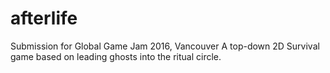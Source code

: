 # afterlife
Submission for Global Game Jam 2016, Vancouver
A top-down 2D Survival game based on leading ghosts into the ritual circle.

